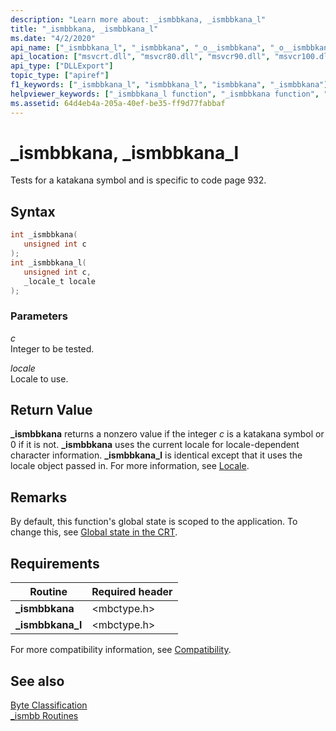 ```yaml
---
description: "Learn more about: _ismbbkana, _ismbbkana_l"
title: "_ismbbkana, _ismbbkana_l"
ms.date: "4/2/2020"
api_name: ["_ismbbkana_l", "_ismbbkana", "_o__ismbbkana", "_o__ismbbkana_l"]
api_location: ["msvcrt.dll", "msvcr80.dll", "msvcr90.dll", "msvcr100.dll", "msvcr100_clr0400.dll", "msvcr110.dll", "msvcr110_clr0400.dll", "msvcr120.dll", "msvcr120_clr0400.dll", "ucrtbase.dll", "api-ms-win-crt-multibyte-l1-1-0.dll", "api-ms-win-crt-private-l1-1-0.dll"]
api_type: ["DLLExport"]
topic_type: ["apiref"]
f1_keywords: ["_ismbbkana_l", "ismbbkana_l", "ismbbkana", "_ismbbkana"]
helpviewer_keywords: ["_ismbbkana_l function", "_ismbbkana function", "ismbbkana function", "ismbbkana_l function"]
ms.assetid: 64d4eb4a-205a-40ef-be35-ff9d77fabbaf
---
```

# _ismbbkana, _ismbbkana_l

Tests for a katakana symbol and is specific to code page 932.

## Syntax

```C
int _ismbbkana(
   unsigned int c
);
int _ismbbkana_l(
   unsigned int c,
   _locale_t locale
);
```

### Parameters

*c*<br/>
Integer to be tested.

*locale*<br/>
Locale to use.

## Return Value

**_ismbbkana** returns a nonzero value if the integer *c* is a katakana symbol or 0 if it is not. **_ismbbkana** uses the current locale for locale-dependent character information. **_ismbbkana_l** is identical except that it uses the locale object passed in. For more information, see [Locale](../../c-runtime-library/locale.md).

## Remarks

By default, this function's global state is scoped to the application. To change this, see [Global state in the CRT](../global-state.md).

## Requirements

|Routine|Required header|
|-------------|---------------------|
|**_ismbbkana**|\<mbctype.h>|
|**_ismbbkana_l**|\<mbctype.h>|

For more compatibility information, see [Compatibility](../../c-runtime-library/compatibility.md).

## See also

[Byte Classification](../../c-runtime-library/byte-classification.md)<br/>
[_ismbb Routines](../../c-runtime-library/ismbb-routines.md)<br/>
